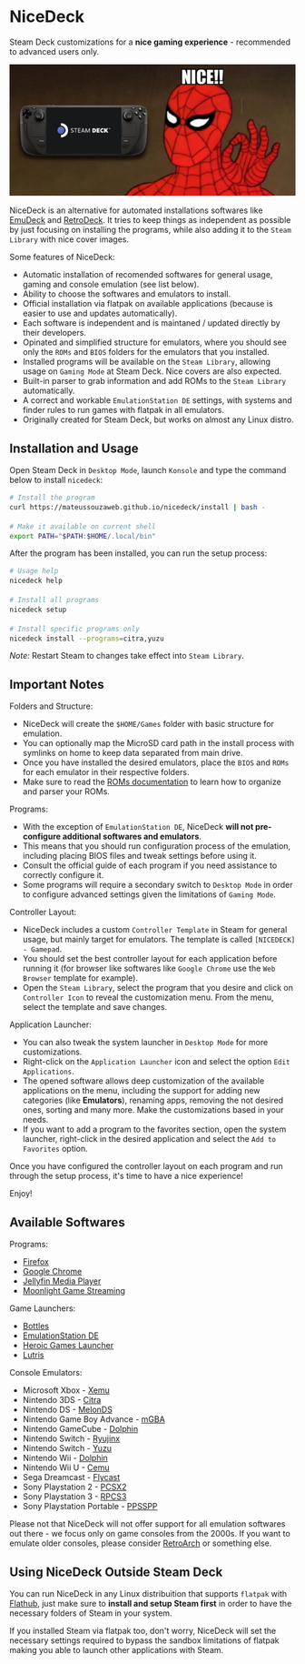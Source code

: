 # NiceDeck

Steam Deck customizations for a **nice gaming experience** - recommended to advanced users only.

![Nice!](./nice.jpg?raw=true)

NiceDeck is an alternative for automated installations softwares like [EmuDeck](https://github.com/dragoonDorise/EmuDeck) and [RetroDeck](https://github.com/XargonWan/RetroDECK). It tries to keep things as independent as possible by just focusing on installing the programs, while also adding it to the ``Steam Library`` with nice cover images. 

Some features of NiceDeck:

- Automatic installation of recomended softwares for general usage, gaming and console emulation (see list below).
- Ability to choose the softwares and emulators to install.
- Official installation via flatpak on available applications (because is easier to use and updates automatically).
- Each software is independent and is maintaned / updated directly by their developers.
- Opinated and simplified structure for emulators, where you should see only the ``ROMs`` and ``BIOS`` folders for the emulators that you installed.
- Installed programs will be available on the ``Steam Library``, allowing usage on ``Gaming Mode`` at Steam Deck. Nice covers are also expected.
- Built-in parser to grab information and add ROMs to the ``Steam Library`` automatically.
- A correct and workable ``EmulationStation DE`` settings, with systems and finder rules to run games with flatpak in all emulators.
- Originally created for Steam Deck, but works on almost any Linux distro.

## Installation and Usage

Open Steam Deck in ``Desktop Mode``, launch ``Konsole`` and type the command below to install ``nicedeck``:

```bash
# Install the program
curl https://mateussouzaweb.github.io/nicedeck/install | bash -

# Make it available on current shell
export PATH="$PATH:$HOME/.local/bin"
```

After the program has been installed, you can run the setup process:

```bash
# Usage help
nicedeck help

# Install all programs
nicedeck setup

# Install specific programs only
nicedeck install --programs=citra,yuzu
```

*Note:* Restart Steam to changes take effect into ``Steam Library``.

## Important Notes

Folders and Structure:

- NiceDeck will create the ``$HOME/Games`` folder with basic structure for emulation.
- You can optionally map the MicroSD card path in the install process with symlinks on home to keep data separated from main drive.
- Once you have installed the desired emulators, place the ``BIOS`` and ``ROMs`` for each emulator in their respective folders.
- Make sure to read the [ROMs documentation](docs/ROMs.md) to learn how to organize and parser your ROMs.

Programs:

- With the exception of ``EmulationStation DE``, NiceDeck **will not pre-configure additional softwares and emulators**.
- This means that you should run configuration process of the emulation, including placing BIOS files and tweak settings before using it. 
- Consult the official guide of each program if you need assistance to correctly configure it.
- Some programs will require a secondary switch to ``Desktop Mode`` in order to configure advanced settings given the limitations of ``Gaming Mode``. 

Controller Layout:

- NiceDeck includes a custom ``Controller Template`` in Steam for general usage, but mainly target for emulators. The template is called ``[NICEDECK] - Gamepad``.
- You should set the best controller layout for each application before running it (for browser like softwares like ``Google Chrome`` use the ``Web Browser`` template for example).
- Open the ``Steam Library``, select the program that you desire and click on ``Controller Icon`` to reveal the customization menu. From the menu, select the template and save changes.

Application Launcher:

- You can also tweak the system launcher in ``Desktop Mode`` for more customizations.
- Right-click on the ``Application Launcher`` icon and select the option ``Edit Applications``.
- The opened software allows deep customization of the available applications on the menu, including the support for adding new categories (like **Emulators**), renaming apps, removing the not desired ones, sorting and many more. Make the customizations based in your needs.
- If you want to add a program to the favorites section, open the system launcher, right-click in the desired application and select the ``Add to Favorites`` option.

Once you have configured the controller layout on each program and run through the setup process, it's time to have a nice experience!

Enjoy!

## Available Softwares

Programs:

- [Firefox](https://www.mozilla.org/en-US/firefox)
- [Google Chrome](https://www.google.com/intl/en_us/chrome)
- [Jellyfin Media Player](https://jellyfin.org)
- [Moonlight Game Streaming](https://moonlight-stream.org)

Game Launchers:

- [Bottles](https://usebottles.com)
- [EmulationStation DE](https://es-de.org)
- [Heroic Games Launcher](https://heroicgameslauncher.com)
- [Lutris](https://lutris.net)

Console Emulators:

- Microsoft Xbox - [Xemu](https://xemu.app)
- Nintendo 3DS - [Citra](https://citra-emu.org)
- Nintendo DS - [MelonDS](https://melonds.kuribo64.net)
- Nintendo Game Boy Advance - [mGBA](https://mgba.io)
- Nintendo GameCube - [Dolphin](https://dolphin-emu.org)
- Nintendo Switch - [Ryujinx](https://ryujinx.org)
- Nintendo Switch - [Yuzu](https://yuzu-emu.org)
- Nintendo Wii - [Dolphin](https://dolphin-emu.org)
- Nintendo Wii U - [Cemu](https://cemu.info)
- Sega Dreamcast - [Flycast](https://github.com/flyinghead/flycast)
- Sony Playstation 2 - [PCSX2](https://pcsx2.net)
- Sony Playstation 3 - [RPCS3](https://rpcs3.net)
- Sony Playstation Portable - [PPSSPP](https://www.ppsspp.org)

Please not that NiceDeck will not offer support for all emulation softwares out there - we focus only on game consoles from the 2000s. If you want to emulate older consoles, please consider [RetroArch](https://www.retroarch.com) or something else.

## Using NiceDeck Outside Steam Deck

You can run NiceDeck in any Linux distribuition that supports ``flatpak`` with [Flathub](https://flathub.org), just make sure to **install and setup Steam first** in order to have the necessary folders of Steam in your system. 

If you installed Steam via flatpak too, don't worry, NiceDeck will set the necessary settings required to bypass the sandbox limitations of flatpak making you able to launch other applications with Steam.
